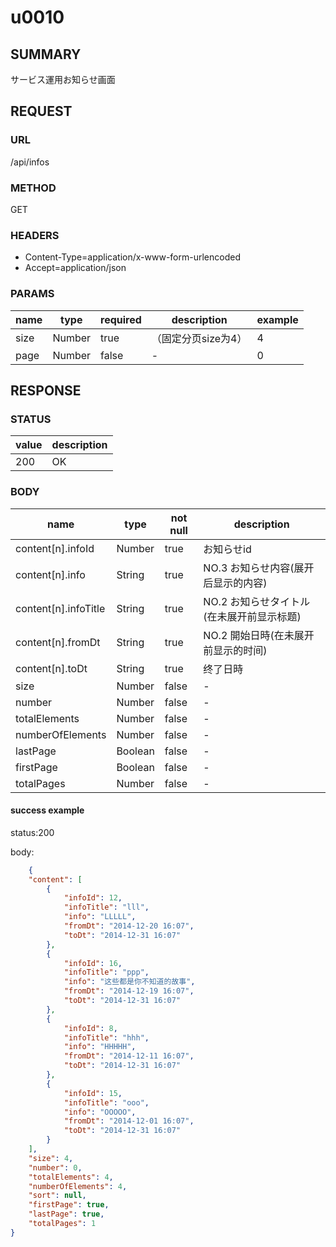 # u0010

## SUMMARY

サービス運用お知らせ画面

## REQUEST

### URL

/api/infos

### METHOD

GET

### HEADERS

* Content-Type=application/x-www-form-urlencoded
* Accept=application/json

### PARAMS

| name | type | required | description | example |
|----- | -----| ----- | ----- | -----|
| size | Number | true | （固定分页size为4） | 4 |
| page | Number | false | - | 0 |

## RESPONSE

### STATUS

| value | description |
| ----- | -----|
| 200 | OK |

### BODY

| name | type  | not null | description |
| ----- | -----| ----- | ----- |
| content[n].infoId | Number | true  | お知らせid |
| content[n].info | String | true  | NO.3 お知らせ内容(展开后显示的内容) |
| content[n].infoTitle | String | true  | NO.2 お知らせタイトル(在未展开前显示标题) |
| content[n].fromDt | String | true  | NO.2 開始日時(在未展开前显示的时间) |
| content[n].toDt | String | true  | 终了日時 |
| size | Number | false | - |
| number | Number | false | - |
| totalElements | Number | false | - |
| numberOfElements | Number | false | - |
| lastPage | Boolean | false | - |
| firstPage | Boolean | false | - |
| totalPages | Number | false | - |
											
#### success example

status:200

body:
```json
    {
    "content": [
        {
            "infoId": 12,
            "infoTitle": "lll",
            "info": "LLLLL",
            "fromDt": "2014-12-20 16:07",
            "toDt": "2014-12-31 16:07"
        },
        {
            "infoId": 16,
            "infoTitle": "ppp",
            "info": "这些都是你不知道的故事",
            "fromDt": "2014-12-19 16:07",
            "toDt": "2014-12-31 16:07"
        },
        {
            "infoId": 8,
            "infoTitle": "hhh",
            "info": "HHHHH",
            "fromDt": "2014-12-11 16:07",
            "toDt": "2014-12-31 16:07"
        },
        {
            "infoId": 15,
            "infoTitle": "ooo",
            "info": "OOOOO",
            "fromDt": "2014-12-01 16:07",
            "toDt": "2014-12-31 16:07"
        }
    ],
    "size": 4,
    "number": 0,
    "totalElements": 4,
    "numberOfElements": 4,
    "sort": null,
    "firstPage": true,
    "lastPage": true,
    "totalPages": 1
}
```
